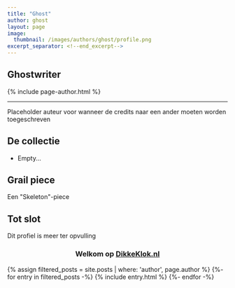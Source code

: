 ```yaml
---
title: "Ghost"
author: ghost
layout: page
image: 
  thumbnail: /images/authors/ghost/profile.png
excerpt_separator: <!--end_excerpt-->
---
```


## Ghostwriter

{% include page-author.html %}

<!--end_excerpt-->

***

Placeholder auteur voor wanneer de credits naar een ander moeten worden toegeschreven

## De collectie
* Empty...

## Grail piece
Een "Skeleton"-piece

## Tot slot
Dit profiel is meer ter opvulling

<h3><p style="text-align: center;">Welkom op <a href="/">DikkeKlok.nl</a></p></h3>

<!-- author posts -->
{% assign filtered_posts = site.posts | where: 'author', page.author %}
{%- for entry in filtered_posts -%}
    {% include entry.html %}
{%- endfor -%}